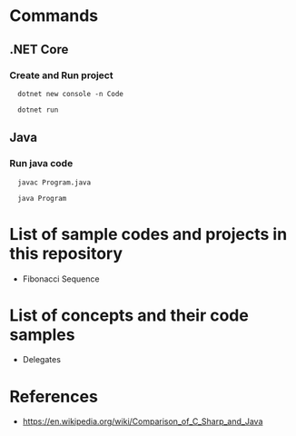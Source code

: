 # Commands

## .NET Core

### Create and Run project

```
  dotnet new console -n Code
```

```
  dotnet run
```

## Java

### Run java code

```
  javac Program.java
```

```
  java Program
```

# List of sample codes and projects in this repository

- Fibonacci Sequence

# List of concepts and their code samples

- Delegates

# References

- https://en.wikipedia.org/wiki/Comparison_of_C_Sharp_and_Java
